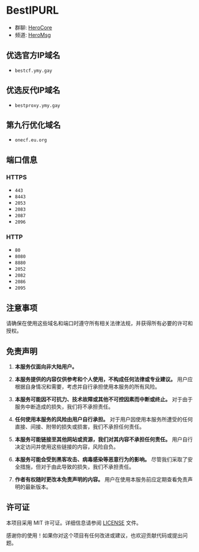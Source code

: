# BestIPURL

- 群聊: [HeroCore](https://t.me/HeroCore)
- 频道: [HeroMsg](https://t.me/HeroMsg)

## 优选官方IP域名

- `bestcf.ymy.gay`

## 优选反代IP域名
- `bestproxy.ymy.gay`

## 第九行优化域名

- `onecf.eu.org`

## 端口信息

### HTTPS
- `443`
- `8443`
- `2053`
- `2083`
- `2087`
- `2096`

### HTTP
- `80`
- `8080`
- `8880`
- `2052`
- `2082`
- `2086`
- `2095`

## 注意事项
请确保在使用这些域名和端口时遵守所有相关法律法规，并获得所有必要的许可和授权。

## 免责声明

1. **本服务仅面向非大陆用户。**

2. **本服务提供的内容仅供参考和个人使用，不构成任何法律或专业建议。** 用户应根据自身情况和需要，考虑并自行承担使用本服务的所有风险。

3. **本服务可能因不可抗力、技术故障或其他不可控因素而中断或终止。** 对于由于服务中断造成的损失，我们将不承担责任。

4. **任何使用本服务的风险由用户自行承担。** 对于用户因使用本服务所遭受的任何直接、间接、附带的损失或损害，我们不承担任何责任。

5. **本服务可能链接至其他网站或资源，我们对其内容不承担任何责任。** 用户自行决定访问并使用这些链接的内容，风险自负。

6. **本服务可能会受到黑客攻击、病毒感染等恶意行为的影响。** 尽管我们采取了安全措施，但对于由此导致的损失，我们不承担责任。

7. **作者有权随时更改本免责声明的内容。** 用户在使用本服务前应定期查看免责声明的最新版本。

## 许可证

本项目采用 MIT 许可证。详细信息请参阅 [LICENSE](LICENSE) 文件。

感谢你的使用！如果你对这个项目有任何改进或建议，也欢迎贡献代码或提出问题。
